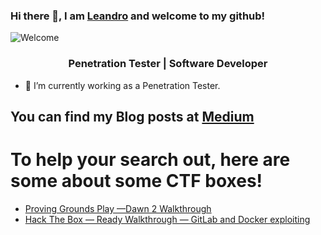 ### Hi there 👋, I am [Leandro](https://www.linkedin.com/in/leandrobatista1998/) and welcome to my github!

![Welcome](https://media.giphy.com/media/dT7uXqMj1GKRHhIYkX/giphy.gif)

<h3 align="center">Penetration Tester | Software Developer</h3>

- 🔭 I’m currently working as a Penetration Tester.

## You can find my Blog posts at [Medium](https://itsleandro.medium.com/)
# To help your search out, here are some about some CTF boxes!
* [Proving Grounds Play —Dawn 2 Walkthrough](https://itsleandro.medium.com/proving-grounds-play-dawn-2-walkthrough-e246c70fe876)
* [Hack The Box — Ready Walkthrough — GitLab and Docker exploiting](https://medium.com/devroot/hack-the-box-ready-walkthrough-gitlab-and-docker-exploiting-997db465d3f7)

<!--
**IamLeandrooooo/IamLeandrooooo** is a ✨ _special_ ✨ repository because its `README.md` (this file) appears on your GitHub profile.

Here are some ideas to get you started:

- 🔭 I’m currently working on ...
- 🌱 I’m currently learning ...
- 👯 I’m looking to collaborate on ...
- 🤔 I’m looking for help with ...
- 💬 Ask me about ...
- 📫 How to reach me: ...
- 😄 Pronouns: ...
- ⚡ Fun fact: ...
-->

